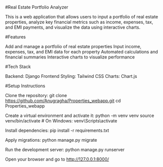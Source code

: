 #Real Estate Portfolio Analyzer

This is a web application that allows users to input a portfolio of real estate properties, analyze key financial metrics such as income, expenses, tax, and EMI payments, and visualize the data using interactive charts.

#Features

Add and manage a portfolio of real estate properties
Input income, expenses, tax, and EMI data for each property
Automated calculations and financial summaries
Interactive charts to visualize performance

#Tech Stack

Backend: Django
Frontend Styling: Tailwind CSS
Charts: Chart.js

#Setup Instructions

Clone the repository:
git clone https://github.com/Anugragha/Properties_webapp.git
cd Properties_webapp

Create a virtual environment and activate it:
python -m venv venv
source venv/bin/activate   # On Windows: venv\Scripts\activate

Install dependencies:
pip install -r requirements.txt

Apply migrations:
python manage.py migrate

Run the development server:
python manage.py runserver

Open your browser and go to http://127.0.0.1:8000/
